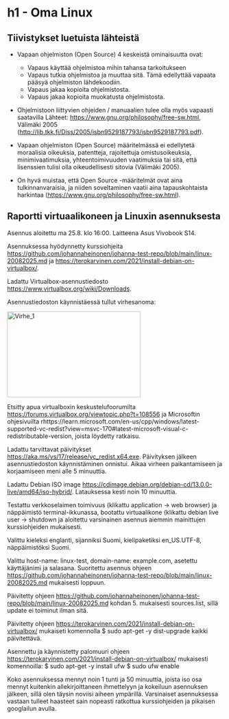 # h1 - Oma Linux

## Tiivistykset luetuista lähteistä

- Vapaan ohjelmiston (Open Source) 4 keskeistä ominaisuutta ovat:
    * Vapaus käyttää ohjelmistoa mihin tahansa tarkoitukseen
    * Vapaus tutkia ohjelmistoa ja muuttaa sitä. Tämä edellyttää vapaata pääsyä ohjelmiston lähdekoodiin.
    * Vapaus jakaa kopioita ohjelmistosta.
    * Vapaus jakaa kopioita muokatusta ohjelmistosta.
- Ohjelmistoon liittyvien ohjeiden / manuaalien tulee olla myös vapaasti saatavilla
Lähteet: https://www.gnu.org/philosophy/free-sw.html, Välimäki 2005 (http://lib.tkk.fi/Diss/2005/isbn9529187793/isbn9529187793.pdf).

- Vapaan ohjelmiston (Open Source) määritelmässä ei edellytetä moraalisia oikeuksia, patentteja, rajoitettuja omistusoikeuksia, minimivaatimuksia, yhteentoimivuuden vaatimuksia tai sitä, että lisenssien tulisi olla oikeudellisesti sitovia (Välimäki 2005).
-	On hyvä muistaa, että Open Source -määritelmät ovat aina tulkinnanvaraisia, ja niiden soveltaminen vaatii aina tapauskohtaista harkintaa (https://www.gnu.org/philosophy/free-sw.html).

## Raportti virtuaalikoneen ja Linuxin asennuksesta

Asennus aloitettu ma 25.8. klo 16:00. Laitteena Asus Vivobook S14. 

Asennuksessa hyödynnetty kurssiohjeita https://github.com/johannaheinonen/johanna-test-repo/blob/main/linux-20082025.md ja https://terokarvinen.com/2021/install-debian-on-virtualbox/.

Ladattu Virtualbox-asennustiedosto https://www.virtualbox.org/wiki/Downloads.

Asennustiedoston käynnistäessä tullut virhesanoma:

<img width="311" height="200" alt="Virhe_1" src="https://github.com/user-attachments/assets/b19f8a6d-a082-4512-9137-d545f0e12c98" />

Etsitty apua virtualboxin keskustelufoorumilta https://forums.virtualbox.org/viewtopic.php?t=108556 ja Microsoftin ohjesivuilta rhttps://learn.microsoft.com/en-us/cpp/windows/latest-supported-vc-redist?view=msvc-170#latest-microsoft-visual-c-redistributable-version, joista löydetty ratkaisu. 

Ladattu tarvittavat päivitykset https://aka.ms/vs/17/release/vc_redist.x64.exe. Päivityksen jälkeen asennustiedoston käynnistäminen onnistui. Aikaa virheen paikantamiseen ja korjaamiseen meni alle 5 minuuttia.

Ladattu Debian ISO image https://cdimage.debian.org/debian-cd/13.0.0-live/amd64/iso-hybrid/. Latauksessa kesti noin 10 minuuttia.

Testattu verkkoselaimen toimivuus (klikattu application -> web browser) ja näppäimistö terminal-ikkunassa, bootattu virtuaalikone (klikattu debian live user -> shutdown ja aloitettu varsinainen asennus aiemmin mainittujen kurssiohjeiden mukaisesti. 

Valittu kieleksi englanti, sijanniksi Suomi, kielipaketiksi en_US.UTF-8, näppäimistöksi Suomi.

Valittu host-name: linux-test, domain-name: example.com, asetettu käyttäjänimi ja salasana. Suoritettu asennus ohjeen https://github.com/johannaheinonen/johanna-test-repo/blob/main/linux-20082025.md mukaisesti loppuun.

Päivitetty ohjeen https://github.com/johannaheinonen/johanna-test-repo/blob/main/linux-20082025.md kohdan 5. mukaisesti sources.list, sillä update ei toiminut ilman sitä. 

Päivitetty ohjeen https://terokarvinen.com/2021/install-debian-on-virtualbox/ mukaiseti komennolla $ sudo apt-get -y dist-upgrade kaikki päivitettävä.

Asennettu ja käynnistetty palomuuri ohjeen https://terokarvinen.com/2021/install-debian-on-virtualbox/ mukaisesti komennoilla:
$ sudo apt-get -y install ufw
$ sudo ufw enable

Koko asennuksessa mennyt noin 1 tunti ja 50 minuuttia, joista iso osa mennyt kuitenkin allekirjoittaneen ihmettelyyn ja kokeiluun asennuksen jälkeen, sillä olen täysin noviisi aiheen ympärillä. Varsinaiset asennuksessa vastaan tulleet haasteet sain nopeasti ratkottua kurssiohjeiden ja pikaisen googlailun avulla.
